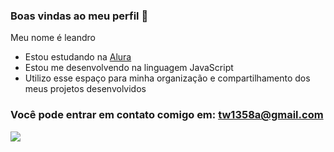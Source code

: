 ### Boas vindas ao meu perfil 🦑

Meu nome é leandro

- Estou estudando na [Alura](https://www.alura.com.br)
- Estou me desenvolvendo na linguagem JavaScript
- Utilizo esse espaço para minha organização e compartilhamento dos meus projetos desenvolvidos

### Você pode entrar em contato comigo em: tw1358a@gmail.com

![](https://media.tenor.com/PoBNrF0XWi0AAAAM/meme-lang.gif)
